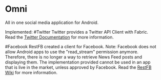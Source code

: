 # Omni
All in one social media application for Android.

Implemented:
#Twitter
Twitter provides a Twitter API Client with Fabric. 
Read the [Twitter Documentation](https://dev.twitter.com/twitter-kit/android/api) for more information.

#Facebook
RestFB created a client for Facebook.
Note: Facebook does not allow Android apps to use the "read_stream" permission anymore. Therefore, there is no longer a way to retrieve News Feed posts and displaying them. The implementation provided cannot be used in an app that is live in the market, unless approved by Facebook.
Read the [RestFB Wiki](http://restfb.com/) for more information.
